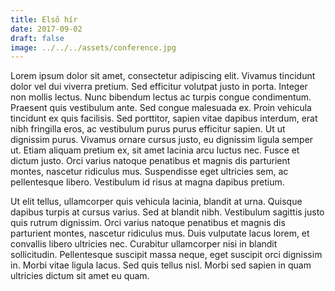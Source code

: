 ```yaml
---
title: Első hír
date: 2017-09-02
draft: false
image: ../../../assets/conference.jpg
---
```


Lorem ipsum dolor sit amet, consectetur adipiscing elit. Vivamus tincidunt dolor vel dui viverra pretium. Sed efficitur volutpat justo in porta. Integer non mollis lectus. Nunc bibendum lectus ac turpis congue condimentum. Praesent quis vestibulum ante. Sed congue malesuada ex. Proin vehicula tincidunt ex quis facilisis. Sed porttitor, sapien vitae dapibus interdum, erat nibh fringilla eros, ac vestibulum purus purus efficitur sapien. Ut ut dignissim purus. Vivamus ornare cursus justo, eu dignissim ligula semper ut. Etiam aliquam pretium ex, sit amet lacinia arcu luctus nec. Fusce et dictum justo. Orci varius natoque penatibus et magnis dis parturient montes, nascetur ridiculus mus. Suspendisse eget ultricies sem, ac pellentesque libero. Vestibulum id risus at magna dapibus pretium.

Ut elit tellus, ullamcorper quis vehicula lacinia, blandit at urna. Quisque dapibus turpis at cursus varius. Sed at blandit nibh. Vestibulum sagittis justo quis rutrum dignissim. Orci varius natoque penatibus et magnis dis parturient montes, nascetur ridiculus mus. Duis vulputate lacus lorem, et convallis libero ultricies nec. Curabitur ullamcorper nisi in blandit sollicitudin. Pellentesque suscipit massa neque, eget suscipit orci dignissim in. Morbi vitae ligula lacus. Sed quis tellus nisl. Morbi sed sapien in quam ultricies dictum sit amet eu quam.
